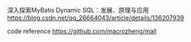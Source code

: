 



深入探索MyBatis Dynamic SQL：发展、原理与应用
https://blog.csdn.net/qq_26664043/article/details/136207939



code reference
https://github.com/macrozheng/mall